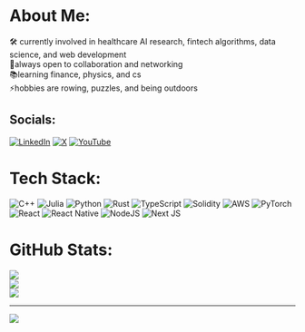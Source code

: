 # About Me:
🛠️ currently involved in healthcare AI research, fintech algorithms, data science, and web development<br>🤝always open to collaboration and networking<br>📚learning finance, physics, and cs<br>⚡️hobbies are rowing, puzzles, and being outdoors


## Socials:
[![LinkedIn](https://img.shields.io/badge/LinkedIn-%230077B5.svg?logo=linkedin&logoColor=white)](https://linkedin.com/in/cooper-gamble) [![X](https://img.shields.io/badge/X-black.svg?logo=X&logoColor=white)](https://x.com/thecoopergamble) [![YouTube](https://img.shields.io/badge/YouTube-%23FF0000.svg?logo=YouTube&logoColor=white)](https://youtube.com/@thecoopergamble) 

# Tech Stack:
![C++](https://img.shields.io/badge/c++-%2300599C.svg?style=for-the-badge&logo=c%2B%2B&logoColor=white) ![Julia](https://img.shields.io/badge/-Julia-9558B2?style=for-the-badge&logo=julia&logoColor=white) ![Python](https://img.shields.io/badge/python-3670A0?style=for-the-badge&logo=python&logoColor=ffdd54) ![Rust](https://img.shields.io/badge/rust-%23000000.svg?style=for-the-badge&logo=rust&logoColor=white) ![TypeScript](https://img.shields.io/badge/typescript-%23007ACC.svg?style=for-the-badge&logo=typescript&logoColor=white) ![Solidity](https://img.shields.io/badge/Solidity-%23363636.svg?style=for-the-badge&logo=solidity&logoColor=white) ![AWS](https://img.shields.io/badge/AWS-%23FF9900.svg?style=for-the-badge&logo=amazon-aws&logoColor=white) ![PyTorch](https://img.shields.io/badge/PyTorch-%23EE4C2C.svg?style=for-the-badge&logo=PyTorch&logoColor=white) ![React](https://img.shields.io/badge/react-%2320232a.svg?style=for-the-badge&logo=react&logoColor=%2361DAFB) ![React Native](https://img.shields.io/badge/react_native-%2320232a.svg?style=for-the-badge&logo=react&logoColor=%2361DAFB) ![NodeJS](https://img.shields.io/badge/node.js-6DA55F?style=for-the-badge&logo=node.js&logoColor=white) ![Next JS](https://img.shields.io/badge/Next-black?style=for-the-badge&logo=next.js&logoColor=white) 

# GitHub Stats:
![](https://github-readme-stats.vercel.app/api?username=c-gamble&theme=dark&hide_border=false&include_all_commits=true&count_private=true)<br/>
![](https://github-readme-streak-stats.herokuapp.com/?user=c-gamble&theme=dark&hide_border=false)<br/>
![](https://github-readme-stats.vercel.app/api/top-langs/?username=c-gamble&theme=dark&hide_border=false&include_all_commits=true&count_private=true&layout=compact)

---
[![](https://visitcount.itsvg.in/api?id=c-gamble&icon=0&color=0)](https://visitcount.itsvg.in)
